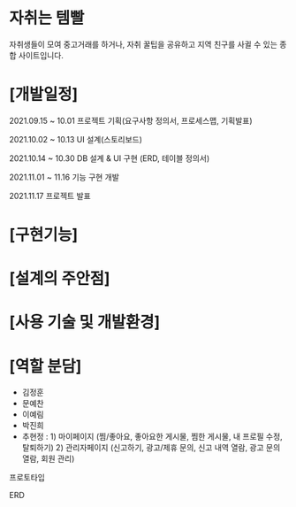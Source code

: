 # 자취는 템빨
자취생들이 모여 중고거래를 하거나, 자취 꿀팁을 공유하고 지역 친구를 사귈 수 있는 종합 사이트입니다.

# [개발일정]
2021.09.15 ~ 10.01 프로젝트 기획(요구사항 정의서, 프로세스맵, 기획발표)

2021.10.02 ~ 10.13 UI 설계(스토리보드)

2021.10.14 ~ 10.30 DB 설계 & UI 구현 (ERD, 테이블 정의서)
 
2021.11.01 ~ 11.16 기능 구현 개발

2021.11.17 프로젝트 발표

# [구현기능]

# [설계의 주안점]

# [사용 기술 및 개발환경]

# [역할 분담]
- 김정훈
- 문예찬
- 이예림
- 박진희
- 추현정 : 1) 마이페이지 (찜/좋아요, 좋아요한 게시물, 찜한 게시물, 내 프로필 수정, 탈퇴하기)
           2) 관리자페이지 (신고하기, 광고/제휴 문의, 신고 내역 열람, 광고 문의 열람, 회원 관리)

프로토타입

ERD

